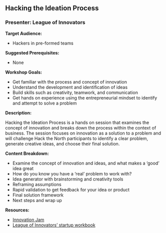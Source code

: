 ## Hacking the Ideation Process
### Presenter: League of Innovators

**Target Audience:** 
- Hackers in pre-formed teams

**Suggested Prerequisites:** 
- None
 
**Workshop Goals:**
- Get familiar with the process and concept of innovation
- Understand the development and identification of ideas 
- Build skills such as creativity, teamwork, and communication
- Get hands on experience using the entrepreneurial mindset to identify and attempt to solve a problem

**Description:**

Hacking the Ideation Process is a hands on session that examines the concept of innovation and breaks down the process within the context of business. The session focuses on innovation as a solution to a problem and will challenge Hack the North participants to identify a clear problem, generate creative ideas, and choose their final solution. 

**Content Breakdown:**
- Examine the concept of innovation and ideas, and what makes a ‘good’ idea great
- How do you know you have a ‘real’ problem to work with?
- Idea generator with brainstorming and creativity tools
- Reframing assumptions
- Rapid validation to get feedback for your idea or product
- Final solution framework
- Next steps and wrap up

**Resources:**
- [Innovation Jam](%5BWorksheet%5D%20Innovation%20Jam.pdf)
- [League of Innovators’ startup workbook](StartupWorkBook.pdf) 

